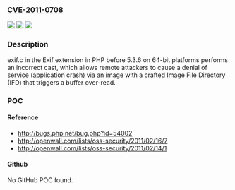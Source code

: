 ### [CVE-2011-0708](https://cve.mitre.org/cgi-bin/cvename.cgi?name=CVE-2011-0708)
![](https://img.shields.io/static/v1?label=Product&message=n%2Fa&color=blue)
![](https://img.shields.io/static/v1?label=Version&message=n%2Fa&color=blue)
![](https://img.shields.io/static/v1?label=Vulnerability&message=n%2Fa&color=brighgreen)

### Description

exif.c in the Exif extension in PHP before 5.3.6 on 64-bit platforms performs an incorrect cast, which allows remote attackers to cause a denial of service (application crash) via an image with a crafted Image File Directory (IFD) that triggers a buffer over-read.

### POC

#### Reference
- http://bugs.php.net/bug.php?id=54002
- http://openwall.com/lists/oss-security/2011/02/16/7
- http://openwall.com/lists/oss-security/2011/02/14/1

#### Github
No GitHub POC found.


